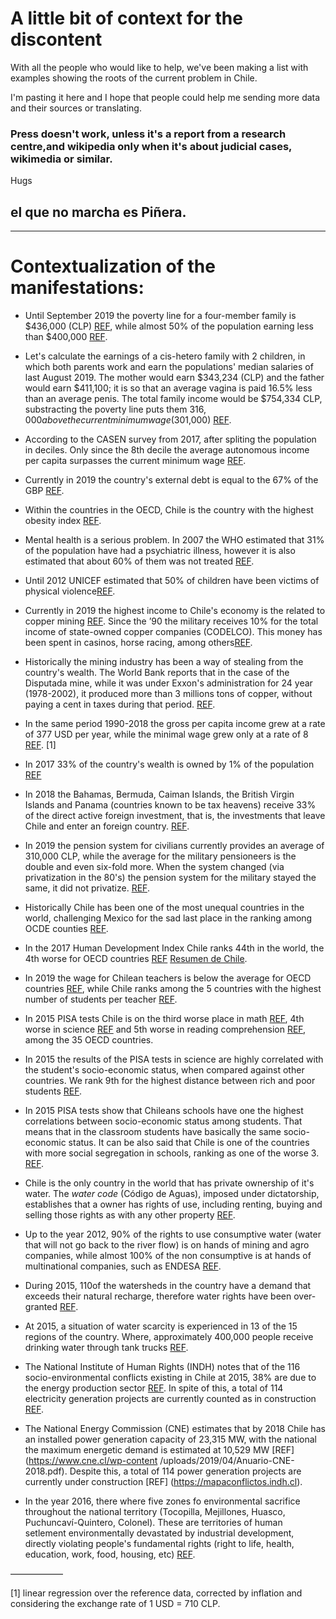 # A little bit of context for the discontent

With all the people who would like to help, we've been making a list with examples showing the roots of the current problem in Chile.

I'm pasting it here and I hope that people could help me sending more data and their sources or translating.

### Press doesn't work, unless it's a report from a research centre,and wikipedia only when it's about judicial cases, wikimedia or similar.


Hugs

## el que no marcha es Piñera.

---

# **Contextualization of the manifestations**:


* Until September 2019 the poverty line for a four-member family is $436,000 (CLP) [REF](http://observatorio.ministeriodesarrollosocial.gob.cl/layout/doc/ipc/Valor_CBA_y_LPs_19.09.pdf), while almost 50% of the population earning less than $400,000 [REF](http://www.fundacionsol.cl/estudios/losverdaderos-salarios-de-chile-2018/).

 * Let's calculate the earnings of a cis-hetero family with 2 children, in which both parents work and earn the populations' median salaries of  last August 2019. The mother would earn $343,234 (CLP) and the father would earn $411,100; it is so that an average vagina is paid  16.5% less than an average penis. The total family income would be $754,334 CLP, substracting the poverty line puts them $316,000 above the current minimum wage ($301,000) [REF](https://ine.cl/prensa/detalle-prensa/2019/08/13/ingreso-laboral-promedio-mensual-en-chile-fue-de-$573.964-en-2018).

* According to the CASEN survey from 2017, after spliting the population in deciles. Only since the 8th decile the average autonomous income per capita surpasses the current minimum wage [REF](http://observatorio.ministeriodesarrollosocial.gob.cl/casen-multidimensional/casen/casen_2017.php).

* Currently in 2019 the country's external debt is equal to the 67% of the GBP [REF](https://www.bcentral.cl/deuda-externa).

* Within the countries in the OECD, Chile is the country with the highest obesity index [REF](https://data.oecd.org/chart/5ILm).

* Mental health is a serious problem. In 2007 the WHO estimated that 31% of the population have had a psychiatric illness, however it is also estimated that about 60% of them was not treated [REF](https://www.who.int/mental_health/policy/country/chile/en/).

* Until 2012 UNICEF estimated that 50% of children have been victims of physical violence[REF](https://unicef.cl/web/tabla-5-indicadores-para-la-dimension-proteccion/).

* Currently in 2019 the highest income to Chile's economy is the related to copper mining [REF](https://en.wikipedia.org/wiki/Economy_of_Chile#/media/File:Tree_map_export_2009_Chile.jpeg). Since the ’90 the military receives 10% for the total income of state-owned copper companies (CODELCO). This money has been spent in casinos, horse racing, among others[REF](https://es.wikipedia.org/wiki/Milicogate).

* Historically the mining industry has been a way of stealing from the country's wealth. The World Bank reports that in the case of the Disputada mine, while it was under Exxon's administration for 24 year (1978-2002), it produced more than 3 millions tons of copper, without paying a cent in taxes during that period. [REF](https://siteresources.worldbank.org/INTOGMC/Resources/336099-1156955107170/miningroyaltiespublication.pdf).

* In the same period 1990-2018 the gross per capita income grew at a rate of 377 USD per year, while the minimal wage grew only at a rate of 8 [REF](https://data.worldbank.org/country/chile). [1]

* In 2017 33% of the country's wealth is owned by 1% of the population [REF](http://www.fundacionsol.cl/2017/07/banco-central-quintil-mas-rico-concentra-72-la-riqueza-chile/)

* In 2018 the Bahamas, Bermuda, Caiman Islands, the British Virgin Islands and Panama (countries known to be tax heavens) receive 33% of the direct active foreign investment, that is, the investments that leave Chile and enter an foreign country. [REF](https://si3.bcentral.cl/estadisticas/Principal1/Estudios/SE/BDP/IED.html).

* In 2019 the pension system for civilians currently provides an average of 310,000 CLP, while the average for the military pensioneers is the double and even six-fold more. When the system changed (via privatization in the 80's) the pension system for the military stayed the same, it did not privatize. [REF](http://www.fundacionsol.cl/estudios/pensiones-por-la-fuerza-2019/).

* Historically Chile has been one of the most unequal countries in the world, challenging Mexico for the sad last place in the ranking among OCDE counties [REF](https://data.oecd.org/chart/5Ivh).

* In the 2017 Human Development Index  Chile ranks 44th in the world, the 4th worse for OECD countries [REF](http://hdr.undp.org/en/data) [Resumen de Chile](http://hdr.undp.org/en/countries/profiles/CHL).

* In 2019 the wage for Chilean teachers is below the average for OECD countries [REF](https://data.oecd.org/teachers/teachers-salaries.htm), while Chile ranks among the 5 countries with the highest number of students per teacher [REF](https://data.oecd.org/chart/5IGj).

* In 2015 PISA tests Chile is on the third worse place in math [REF](https://data.oecd.org/chart/5IGk), 4th worse in science  [REF](https://data.oecd.org/chart/5IGm) and 5th worse in reading comprehension [REF](https://data.oecd.org/chart/5IKW), among the 35 OECD countries.

* In 2015 the results of the PISA tests in science are highly correlated with the student's socio-economic status, when compared against other countries. We rank 9th for the highest distance between rich and poor students [REF](http://gpseducation.oecd.org/CountryProfile?primaryCountry=CHL&treshold=10&topic=PI).

* In 2015 PISA tests show that Chileans schools have one the highest correlations between socio-economic status among students. That means that in the classroom students have basically the same socio-economic status. It can be also said that Chile is one of the countries with more social segregation in schools, ranking as one of the worse 3. [REF](http://gpseducation.oecd.org/CountryProfile?primaryCountry=CHL&treshold=10&topic=PI).

* Chile is the only country in the world that has private ownership of it's water. The *water code* (Código de Aguas), imposed under dictatorship, establishes that a owner has rights of use, including renting, buying and selling those rights as with any other property [REF](https://www.leychile.cl/Navegar?idNorma=5605).

* Up to the year 2012, 90% of the rights to use consumptive water (water that will not go back to the river flow) is on hands of mining and agro companies, while almost 100% of the non consumptive is at hands of multinational companies, such as ENDESA [REF](https://ciperchile.cl/2012/02/17/la-privatizacion-de-las-aguas-en-chile-viola-los-derechos-humanos/).

* During 2015, 110of the watersheds in the country have a demand that exceeds their natural recharge, therefore water rights have been over-granted [REF](https://www.interior.gob.cl/media/2015/04/recursos_hidricos.pdf).

* At 2015, a situation of water scarcity is experienced in 13 of the 15 regions of the country. Where, approximately 400,000 people receive drinking water through tank trucks [REF](https://www.interior.gob.cl/media/2015/04/recursos_hidricos.pdf).

* The National Institute of Human Rights (INDH) notes that of the 116 socio-environmental conflicts existing in Chile at 2015, 38% are due to the energy production sector [REF](mapaconflictos.indh.cl). In spite of this, a total of 114 electricity generation projects are currently counted as in construction [REF](mapaconflictos.indh.cl).

* The National Energy Commission (CNE) estimates that by 2018 Chile has an installed power generation capacity of 23,315 MW, with the national the maximum energetic demand is estimated at 10,529 MW [REF] (https://www.cne.cl/wp-content /uploads/2019/04/Anuario-CNE-2018.pdf). Despite this, a total of 114 power generation projects are currently under construction [REF] (https://mapaconflictos.indh.cl).

* In the year 2016, there where five zones fo environmental sacrifice throughout the national territory (Tocopilla, Mejillones, Huasco, Puchuncaví-Quintero, Colonel). These are territories of human setlement environmentally devastated by industrial development, directly violating people's fundamental rights (right to life, health, education, work, food, housing, etc) [REF](https://www.terram.cl/2016/02/infografias-conoce-las-zonas-de-sacrificio-ambiental-del-pais-2/).


——————

[1] linear regression over the reference data, corrected by inflation and considering the exchange rate of 1 USD = 710 CLP.
